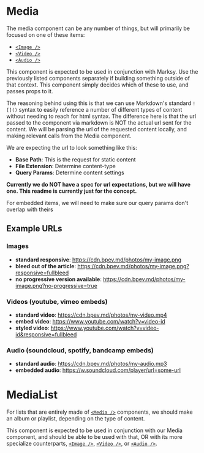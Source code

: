 Media
=====

The media component can be any number of things, but will primarily be focused on one of these items:
  - [`<Image />`](../MediaImage)
  - [`<Video />`](../MediaVideo)
  - [`<Audio />`](../MediaAudio)

This component is expected to be used in conjunction with Marksy. Use the previously listed components separately if building something outside of that context. This component simply decides which of these to use, and passes props to it.

The reasoning behind using this is that we can use Markdown's standard `![]()` syntax to easily reference a number of different types of content without needing to reach for html syntax. The difference here is that the url passed to the component via markdown is NOT the actual url sent for the content. We will be parsing the url of the requested content locally, and making relevant calls from the Media component.

We are expecting the url to look something like this:

 - __Base Path__: This is the request for static content
 - __File Extension__: Determine content-type
 - __Query Params__: Determine content settings

__Currently we do NOT have a spec for url expectations, but we will have one. This readme is currently just for the concept.__

For embedded items, we will need to make sure our query params don't overlap with theirs

Example URLs
------------------
### Images
- __standard responsive__: https://cdn.bpev.md/photos/my-image.png
- __bleed out of the article__: https://cdn.bpev.md/photos/my-image.png?responsive=fullbleed
- __no progressive version available__: https://cdn.bpev.md/photos/my-image.png?no-progressive=true

### Videos (youtube, vimeo embeds)
- __standard video__: https://cdn.bpev.md/photos/my-video.mp4
- __embed video__: https://www.youtube.com/watch?v=video-id
- __styled video__: https://www.youtube.com/watch?v=video-id&responsive=fullbleed

### Audio (soundcloud, spotify, bandcamp embeds)
- __standard audio__: https://cdn.bpev.md/photos/my-audio.mp3
- __embedded audio__: https://w.soundcloud.com/player/url=some-url


MediaList
========

For lists that are entirely made of [`<Media />`](../Media) components, we should make an album or playlist, depending on the type of content.

This component is expected to be used in conjunction with our Media component, and should be able to be used with that, OR with its more specialize counterparts, [`<Image />`](../MediaImage), [`<Video />`](../MediaImage), or [`<Audio />`](../MediaAudio).
